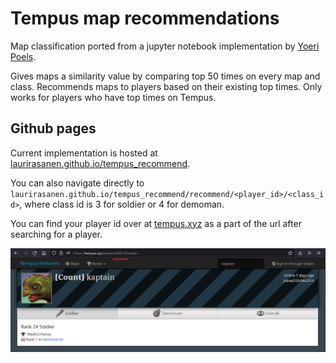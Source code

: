 # Tempus map recommendations

Map classification ported from a jupyter notebook implementation by [Yoeri Poels](https://github.com/yoeripoels).

Gives maps a similarity value by comparing top 50 times on every map and class. Recommends maps to players based on their existing top times. Only works for players who have top times on Tempus.

## Github pages

Current implementation is hosted at [laurirasanen.github.io/tempus_recommend](https://rasanen.dev/tempus_recommend).

You can also navigate directly to `laurirasanen.github.io/tempus_recommend/recommend/<player_id>/<class_id>`, where class id is 3 for soldier or 4 for demoman.

You can find your player id over at [tempus.xyz](https://tempus.xyz) as a part of the url after searching for a player.

![tempus.xyz player profile](readme/tempus-xyz.png)
